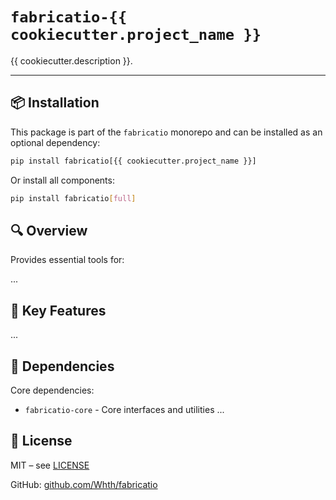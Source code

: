 # `fabricatio-{{ cookiecutter.project_name }}`

{{ cookiecutter.description }}.

---

## 📦 Installation

This package is part of the `fabricatio` monorepo and can be installed as an optional dependency:

```bash
pip install fabricatio[{{ cookiecutter.project_name }}]
```

Or install all components:

```bash
pip install fabricatio[full]
```

## 🔍 Overview

Provides essential tools for:

...



## 🧩 Key Features

...


## 🔗 Dependencies

Core dependencies:

- `fabricatio-core` - Core interfaces and utilities
  ...

## 📄 License

MIT – see [LICENSE](LICENSE)

GitHub: [github.com/Whth/fabricatio](https://github.com/Whth/fabricatio)